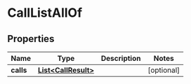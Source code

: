 

# CallListAllOf


## Properties

Name | Type | Description | Notes
------------ | ------------- | ------------- | -------------
**calls** | [**List&lt;CallResult&gt;**](CallResult.md) |  |  [optional]



